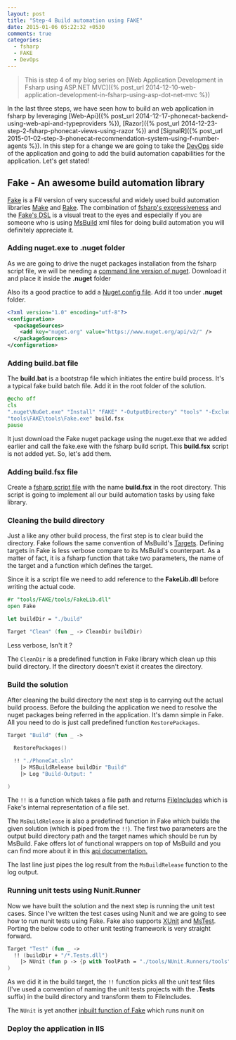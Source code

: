 ```yaml
---
layout: post
title: "Step-4 Build automation using FAKE"
date: 2015-01-06 05:22:32 +0530
comments: true
categories: 
  - fsharp
  - FAKE
  - DevOps 
---
```


> This is step 4 of my blog series on [Web Application Development in Fsharp using ASP.NET MVC]({% post_url 2014-12-10-web-application-development-in-fsharp-using-asp-dot-net-mvc %})

In the last three steps, we have seen how to build an web application in fsharp by leveraging [Web-Api]({% post_url 2014-12-17-phonecat-backend-using-web-api-and-typeproviders %}), [Razor]({% post_url 2014-12-23-step-2-fsharp-phonecat-views-using-razor %}) and [SignalR]({% post_url 2015-01-02-step-3-phonecat-recommendation-system-using-f-number-agents %}). In this step for a change we are going to take the [DevOps](http://en.wikipedia.org/wiki/DevOps) side of the application and going to add the build automation capabilities for the application. Let's get stated!

## Fake - An awesome build automation library

[Fake](http://fsharp.github.io/FAKE/) is a F# version of very successful and widely used build automation libraries [Make](http://www.gnu.org/software/make/) and [Rake](http://en.wikipedia.org/wiki/Rake_%28software%29). The combination of [fsharp's expressiveness](http://fsharp.org/testimonials/) and the [Fake's DSL](http://fsharp.github.io/FAKE/gettingstarted.html) is a visual treat to the eyes and especially if you are someone who is using [MsBuild](http://en.wikipedia.org/wiki/MSBuild) xml files for doing build automation you will definitely appreciate it.


### Adding nuget.exe to .nuget folder

As we are going to drive the nuget packages installation from the fsharp script file, we will be needing a [command line version of nuget](nuget.org/nuget.exe). Download it and place it inside the **.nuget** folder

Also its a good practice to add a [Nuget.config file](http://docs.nuget.org/docs/reference/nuget-config-settings). Add it too under **.nuget** folder. 

```xml 
<?xml version="1.0" encoding="utf-8"?>
<configuration>
  <packageSources>
    <add key="nuget.org" value="https://www.nuget.org/api/v2/" />
  </packageSources> 
</configuration>
```

### Adding build.bat file

The **build.bat** is a bootstrap file which initiates the entire build process. It's a typical fake build batch file. Add it in the root folder of the solution.

```bat
@echo off
cls
".nuget\NuGet.exe" "Install" "FAKE" "-OutputDirectory" "tools" "-ExcludeVersion"
"tools\FAKE\tools\Fake.exe" build.fsx
pause
``` 
It just download the Fake nuget package using the nuget.exe that we added earlier and call the fake.exe with the fsharp build script. This **build.fsx** script is not added yet. So, let's add them.

### Adding build.fsx file

Create a [fsharp script file](http://blogs.msdn.com/b/chrsmith/archive/2008/09/12/scripting-in-f.aspx) with the name **build.fsx** in the root directory. This script is going to implement all our build automation tasks by using fake library.


### Cleaning the build directory

Just a like any other build process, the first step is to clear build the directory. Fake follows the same convention of MsBuild's [Targets](http://msdn.microsoft.com/en-us/library/ms171462.aspx). Defining targets in Fake is less verbose compare to its MsBuild's counterpart. As a matter of fact, it is a fsharp function that take two parameters, the name of the target and a function which defines the target. 

Since it is a script file we need to add reference to the **FakeLib.dll** before writing the actual code.

```fsharp
#r "tools/FAKE/tools/FakeLib.dll"
open Fake

let buildDir = "./build"

Target "Clean" (fun _ -> CleanDir buildDir)

```

Less verbose, Isn't it ?

The ```CleanDir``` is a predefined function in Fake library which clean up this build directory. If the directory doesn't exist it creates the directory. 

### Build the solution

After cleaning the build directory the next step is to carrying out the actual build process. Before the building the application we need to resolve the nuget packages being referred in the application. It's damn simple in Fake. All you need to do is just call predefined function ```RestorePackages```.    

```fsharp
Target "Build" (fun _ ->

  RestorePackages()

  !! "./PhoneCat.sln"
    |> MSBuildRelease buildDir "Build"
    |> Log "Build-Output: "

)
```
The ```!!``` is a function which takes a file path and returns [FileIncludes](http://fsharp.github.io/FAKE/apidocs/fake-filesystem-fileincludes.html) which is Fake's internal representation of a file set.

The ```MsBuildRelease``` is also a predefined function in Fake which builds the given solution (which is piped from the ```!!```). The first two parameters are the output build directory path and the target names which should be run by MsBuild. Fake offers lot of functional wrappers on top of MsBuild and you can find more about it in this [api documentation.](http://fsharp.github.io/FAKE/apidocs/fake-msbuildhelper.html)

The last line just pipes the log result from the ```MsBuildRelease``` function to the log output.

### Running unit tests using Nunit.Runner

Now we have built the solution and the next step is running the unit test cases. Since I've written the test cases using Nunit and we are going to see how to run nunit tests using Fake. Fake also supports [XUnit](http://fsharp.github.io/FAKE/apidocs/fake-xunithelper.html) and [MsTest](http://fsharp.github.io/FAKE/apidocs/fake-mstest.html). Porting 
the below code to other unit testing framework is very straight forward.

```fsharp
Target "Test" (fun _ ->
  !! (buildDir + "/*.Tests.dll")
    |> NUnit (fun p -> {p with ToolPath = "./tools/NUnit.Runners/tools" })
)
```
As we did it in the build target, the ```!!``` function picks all the unit test files (I've used a convention of naming the unit tests projects with the **.Tests** suffix) in the build directory and transform them to FileIncludes. 

The ```NUnit``` is yet another [inbuilt function of Fake](http://fsharp.github.io/FAKE/apidocs/fake-nunitsequential.html) which runs nunit on  

### Deploy the application in IIS